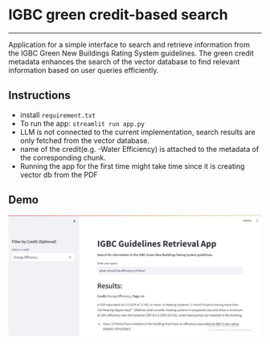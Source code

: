 # IGBC green credit-based search
---
Application for a simple interface to search and retrieve information from the IGBC Green New Buildings Rating System guidelines. The green credit metadata enhances the search of the vector database to find relevant information based on user queries efficiently.

## Instructions

- install `requirement.txt`
- To run the app: `streamlit run app.py`
- LLM is not connected to the current implementation, search results are only fetched from the vector database.
- name of the credit(e.g. -Water Efficiency) is attached to the metadata of the corresponding chunk.
- Running the app for the first time might take time since it is creating vector db from the PDF

## Demo

![demo](https://github.com/adhikarinarayan/IGBC_green_credit_search/blob/dbfc0f805c425b552f743c0c8b826d96319aa38c/demo.png)
